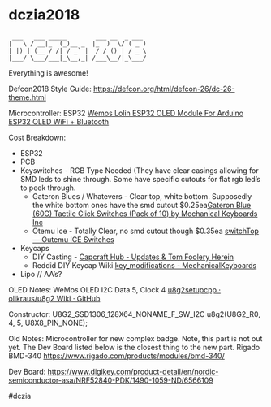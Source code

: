 # dczia2018

```
 ___   ___ _____        ___ __  _ ___
|   \ / __|_  (_)__ _  |_  )  \/ ( _ )
| |) | (__ / /| / _` |  / / () | / _ \
|___/ \___/___|_\__,_| /___\__/|_\___/
```

Everything is awesome!

Defcon2018 Style Guide: https://defcon.org/html/defcon-26/dc-26-theme.html

Microcontroller:
ESP32
[Wemos Lolin ESP32 OLED Module For Arduino ESP32 OLED WiFi + Bluetooth](https://forum.arduino.cc/index.php?topic=495555.0)

Cost Breakdown: 
* ESP32
* PCB
* Keyswitches - RGB Type Needed (They have clear casings allowing for SMD leds to shine through. Some have specific cutouts for flat rgb led’s to peek through.
	* Gateron Blues / Whatevers - Clear top, white bottom. Supposedly the white bottom ones have the smd cutout $0.25ea[Gateron Blue (60G) Tactile Click Switches (Pack of 10) by Mechanical Keyboards Inc](https://mechanicalkeyboards.com/shop/index.php?l=product_detail&p=1272)
	* Otemu Ice - Totally Clear, no smd cutout though $0.35ea [switchTop — Outemu ICE Switches](http://www.switchtop.com/product/outemu-switches)
* Keycaps
	* DIY Casting - [Capcraft Hub - Updates & Tom Foolery Herein](https://geekhack.org/index.php?topic=46284.0)
	* Reddid DIY Keycap Wiki [key_modifications - MechanicalKeyboards](https://www.reddit.com/r/MechanicalKeyboards/wiki/key_modifications)
* Lipo // AA’s?

OLED Notes:
WeMos OLED 
I2C Data 5, Clock 4
[u8g2setupcpp · olikraus/u8g2 Wiki · GitHub](https://github.com/olikraus/u8g2/wiki/u8g2setupcpp#ssd1306-128x64_noname)

Constructor:  U8G2_SSD1306_128X64_NONAME_F_SW_I2C u8g2(U8G2_R0, 4, 5, U8X8_PIN_NONE);

Old Notes:
Microcontroller for new complex badge. Note, this part is not out yet. The Dev Board listed below is the closest thing to the new part.
Rigado BMD-340
https://www.rigado.com/products/modules/bmd-340/

Dev Board:
https://www.digikey.com/product-detail/en/nordic-semiconductor-asa/NRF52840-PDK/1490-1059-ND/6566109

#dczia
